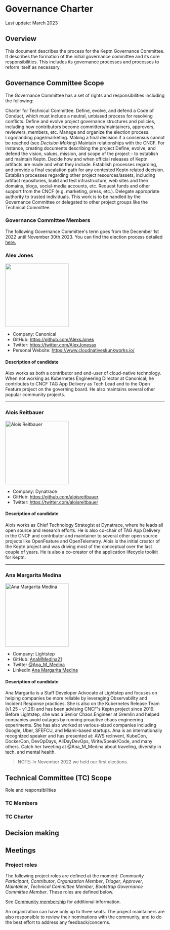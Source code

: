 # Governance Charter

Last update: March 2023

## Overview

This document describes the process for the Keptn Governance Committee.
It describes the formation of the initial governance committee and its core responsibilities.
This includes its governance processes and processes to reform itself as necessary.


## Governance Committee Scope


The Governance Committee has a set of rights and responsibilities including the following:

Charter for Technical Committee.
Define, evolve, and defend a Code of Conduct, which must include a neutral, unbiased process for resolving conflicts.
Define and evolve project governance structures and policies, including how contributors become committers/maintainers, approvers, reviewers, members, etc.
Manage and organize the election process.
Logo/landing page/marketing.
Making a final decision if a consensus cannot be reached (see _Decision Making_)
Maintain relationships with the CNCF. For instance, creating documents describing the project
Define, evolve, and defend the vision, values, mission, and scope of the project - to establish and maintain Keptn.
Decide how and when official releases of Keptn artifacts are made and what they include.
Establish processes regarding, and provide a final escalation path for any contested Keptn related decision.
Establish processes regarding other project resources/assets, including artifact repositories, build and test infrastructure, web sites and their domains, blogs, social-media accounts, etc.
Request funds and other support from the CNCF (e.g. marketing, press, etc.).
Delegate appropriate authority to trusted individuals.
This work is to be handled by the Governance Committee or delegated to other project groups like the Technical Committee.


### Governance Committee Members

The following Governance Committee's term goes from the December 1st 2022 until November 30th 2023.
You can find the election process detailed [here.](https://github.com/keptn/community/blob/main/elections/2022/governance-committee-election.md)

### Alex Jones

<img src="https://i.ibb.co/M5SLpD0/KC-CNC-NA-headshot-221027-Alex-Jones-2215.jpg" height="200" />

- Company: Canonical
- GitHub: https://github.com/AlexsJones
- Twitter: https://twitter.com/AlexJonesax
- Personal Website: https://www.cloudnativeskunkworks.io/

#### Description of candidate ####

Alex works as both a contributor and end-user of cloud-native technology. 
When not working as Kubernetes Engineering Director at Canonical; he contributes to CNCF TAG App Delivery as Tech Lead and to the Open Feature project on the governing board. He also maintains several other popular community projects.

---

### Alois Reitbauer

<img src="https://engineering.dynatrace.com/_next/image?url=https%3A%2F%2Fbackend.engineering.dynatrace.com%2Fimg%2Fresized%2F291%3Fwidth%3D220&w=3840&q=90" alt="Alois Reitbauer" height="200" width="200">

- Company: Dynatrace
- GitHub: https://github.com/aloisreitbauer
- Twitter: https://twitter.com/aloisreitbauer

#### Description of candidate ####

Alois works as Chief Technology Strategist at Dynatrace, where he leads all open source and research efforts. He is also co-chair of TAG App Delivery in the CNCF and contributor and maintainer to several other open source projects like OpenFeature and OpenTelemetry. Alois is the initial creator of the Keptn project and was driving most of the conceptual over the last couple of years. He is also a co-creator of the application lifecycle toolkit for Keptn. 

---

### Ana Margarita Medina

<img src="https://avatars.githubusercontent.com/u/3894791" alt="Ana Margarita Medina" height="200" width="200">

- Company: Lightstep
- GitHub: [AnaMMedina21](https://github.com/AnaMMedina21)
- Twitter [@Ana_M_Medina](https://twitter.com/Ana_M_Medina)
- LinkedIn [Ana Margarita Medina](https://www.linkedin.com/in/anammedina/)

#### Description of candidate ####
Ana Margarita is a Staff Developer Advocate at Lightstep and focuses on helping companies be more reliable by leveraging Observability and Incident Response practices. She is also on the Kubernetes Release Team (v1.25 - v1.26) and has been advising CNCF's Keptn project since 2019. Before Lightstep, she was a Senior Chaos Engineer at Gremlin and helped companies avoid outages by running proactive chaos engineering experiments. She has also worked at various-sized companies including Google, Uber, SFEFCU, and Miami-based startups. Ana is an internationally recognized speaker and has presented at: AWS re:Invent, KubeCon, DockerCon, DevOpDays, AllDayDevOps, Write/Speak/Code, and many others. Catch her tweeting at @Ana_M_Medina about traveling, diversity in tech, and mental health.

> NOTE:
> In November 2022 we held our first elections.

## Technical Committee (TC) Scope

Role and responsibilities


### TC Members



### TC Charter



## Decision making



## Meetings



### Project roles

The following project roles are defined at the moment:
_Community Participant_,
_Contributor_,
_Organization Member_,
_Triager_,
_Approver_,
_Maintainer_,
_Technical Committee Member_,
_Bootstrap Governance Committee Member_.
These roles are defined below.

See [Community membership](./COMMUNITY_MEMBERSHIP.md) for additional information.





An organization can have only up to three seats.
The project maintainers are also responsible to review their nominations with the community,
and to do the best effort to address any feedback/concerns.
